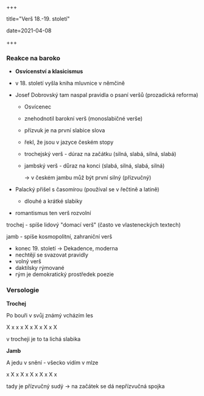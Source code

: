 +++

title="Verš 18.-19. století"

date=2021-04-08

+++

### Reakce na baroko

- **Osvícenství a klasicismus** 

- v 18. století vyšla kniha mluvnice v němčině

- Josef Dobrovský tam naspal pravidla o psaní veršů (prozadická reforma)

  - Osvícenec

  - znehodnotil barokní verš (monoslabičné verše)

  - přízvuk je na první slabice slova

  - řekl, že jsou v jazyce českém stopy

  - trochejský verš - dúraz na začátku (silná, slabá, silná, slabá)

  - jambský verš - důraz na konci (slabá, silná, slabá, silná)

    $\to$ v českém jambu můž být první silný (přízvučný)

- Palacký přišel s časomírou (používal se v řečtině a latině)

  - dlouhé a krátké slabiky

- romantismus ten verš rozvolní

trochej - spíše lidový "domací verš" (často ve vlasteneckých textech)



jamb - spíše kosmopolitní, zahraniční verš



- konec 19. století $\to$ Dekadence, moderna
- nechtějí se svazovat pravidly
- volný verš
- daktilsky rýmované
- rým je demokratický prostředek poezie

### Versologie

**Trochej**

Po bouři v svůj známý vcházím les

X    x  x   x  X x   X x       X x       X



v trocheji je to ta lichá slabika



**Jamb**



A jedu v snění - všecko vidím v mlze

x  X  x    X  x       X   x     X    x    X  x



tady je přízvučný sudý $\to$ na začátek se dá nepřízvučná spojka

